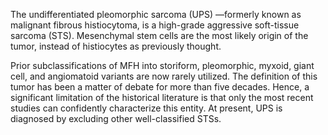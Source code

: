The undifferentiated pleomorphic sarcoma (UPS) —formerly known as malignant fibrous histiocytoma, is a high-grade aggressive soft-tissue sarcoma (STS). Mesenchymal stem cells are the most likely origin of the tumor, instead of histiocytes as previously thought.

Prior subclassifications of MFH into storiform, pleomorphic, myxoid, giant cell, and angiomatoid variants are now rarely utilized. The definition of this tumor has been a matter of debate for more than five decades. Hence, a significant limitation of the historical literature is that only the most recent studies can confidently characterize this entity. At present, UPS is diagnosed by excluding other well-classified STSs.